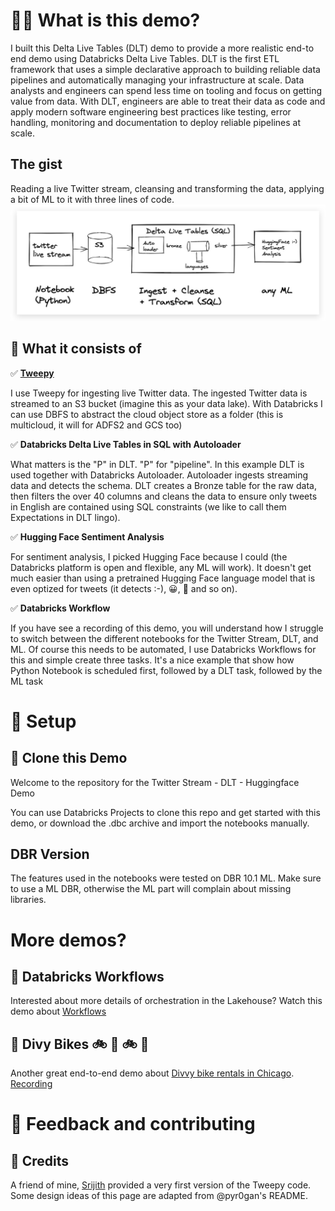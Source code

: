 # 👋🏼 What is this demo?

I built this Delta Live Tables (DLT) demo to provide a more realistic end-to end demo using Databricks Delta Live Tables. 
DLT is the first ETL framework that uses a simple declarative approach to building reliable data pipelines and automatically managing your infrastructure at scale. Data analysts and engineers can spend less time on tooling and focus on getting value from data. With DLT, engineers are able to treat their data as code and apply modern software engineering best practices like testing, error handling, monitoring and documentation to deploy reliable pipelines at scale.


## The gist

Reading a live Twitter stream, cleansing and transforming the data, applying a bit of ML to it with three lines of code.
<img src="https://raw.githubusercontent.com/fmunz/dlt-l300/main/twitterstream.jpg" width="800">
<!--
![Diagram](https://raw.githubusercontent.com/fmunz/dlt-l300/main/twitterstream.jpg)
-->

## 🤔 What it consists of 
✅ **[Tweepy](https://www.tweepy.org/)** 

I use Tweepy for ingesting live Twitter data. The ingested Twitter data is streamed to an S3 bucket (imagine this as your data lake). With Databricks I can use DBFS to abstract the cloud object store as a folder (this is multicloud, it will for ADFS2 and GCS too)  

✅ **Databricks Delta Live Tables in SQL with Autoloader** 

What matters is the "P" in DLT. "P" for "pipeline". In this example DLT is used together with Databricks Autoloader. Autoloader ingests streaming data and detects the schema. DLT creates a Bronze table for the raw data, then filters the over 40 columns and cleans the data to ensure only tweets in English are contained using SQL constraints (we like to call them Expectations in DLT lingo).   


✅ **Hugging Face Sentiment Analysis**

For sentiment analysis, I picked Hugging Face because I could (the Databricks platform is open and flexible, any ML will work). It doesn't get much easier than using a pretrained Hugging Face language model that is even optized for tweets (it detects :-), 😀, 🥲 and so on). 


✅ **Databricks Workflow**

If you have see a recording of this demo, you will understand how I struggle to switch between the different notebooks for the Twitter Stream, DLT, and ML. Of course this needs to be automated, I use Databricks Workflows for this and simple create three tasks. It's a nice example that show how Python Notebook is scheduled first, followed by a DLT task, followed by the ML task



# 🚀 Setup 

## 🐑 Clone this Demo

Welcome to the repository for the Twitter Stream - DLT - Huggingface Demo

You can use Databricks Projects to clone this repo and get started with this demo, or download the .dbc archive and import the notebooks manually.

## DBR Version
The features used in the notebooks were tested on DBR 10.1 ML. Make sure to use a ML DBR, otherwise the ML part will complain about missing libraries. 


# More demos?

## 🍿 Databricks Workflows
Interested about more details of orchestration in the Lakehouse? Watch this demo about [Workflows](https://www.youtube.com/watch?v=H2FS4ijpFZA)
## 🍿 Divy Bikes 🚲 🚴 🚲 🚴
Another great end-to-end demo about [Divvy bike rentals in Chicago](https://databricks.com/blog/2022/05/19/how-i-built-a-streaming-analytics-app-with-sql-and-delta-live-tables.html). [Recording](https://www.youtube.com/watch?v=BIxwoO65ylY&feature=youtu.be) 

# 🤝 Feedback and contributing



## 🙏 Credits
A friend of mine, [Srijith](https://www.linkedin.com/in/srijith-rajamohan-ph-d-4242b9a/) provided a very first version of the Tweepy code. Some design ideas of this page are adapted from @pyr0gan's README. 
